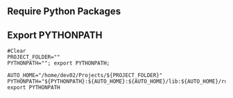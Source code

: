 

## Require Python Packages



## Export PYTHONPATH

    #Clear
    PROJECT_FOLDER=""
    PYTHONPATH=""; export PYTHONPATH;

    AUTO_HOME="/home/dev02/Projects/${PROJECT_FOLDER}"
    PYTHONPATH="${PYTHONPATH}:${AUTO_HOME}:${AUTO_HOME}/lib:${AUTO_HOME}/run:${AUTO_HOME}/tests"
    export PYTHONPATH
    
